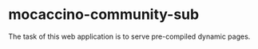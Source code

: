 # mocaccino-community-sub

The task of this web application is to serve pre-compiled dynamic pages.
